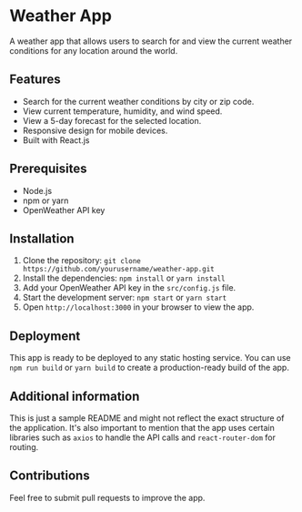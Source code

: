 # Weather App

A weather app that allows users to search for and view the current weather conditions for any location around the world.

## Features

- Search for the current weather conditions by city or zip code.
- View current temperature, humidity, and wind speed.
- View a 5-day forecast for the selected location.
- Responsive design for mobile devices.
- Built with React.js

## Prerequisites

- Node.js
- npm or yarn
- OpenWeather API key

## Installation

1. Clone the repository: `git clone https://github.com/yourusername/weather-app.git`
2. Install the dependencies: `npm install` or `yarn install`
3. Add your OpenWeather API key in the `src/config.js` file.
4. Start the development server: `npm start` or `yarn start`
5. Open `http://localhost:3000` in your browser to view the app.

## Deployment

This app is ready to be deployed to any static hosting service. You can use `npm run build` or `yarn build` to create a production-ready build of the app.

## Additional information

This is just a sample README and might not reflect the exact structure of the application.
It's also important to mention that the app uses certain libraries such as `axios` to handle the API calls and `react-router-dom` for routing.

## Contributions

Feel free to submit pull requests to improve the app.
